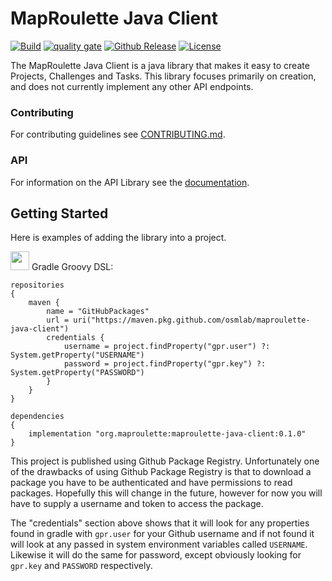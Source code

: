 # MapRoulette Java Client

[![Build](https://github.com/osmlab/maproulette-java-client/workflows/Build/badge.svg)](https://github.com/osmlab/maproulette-java-client/actions)
[![quality gate](https://sonarcloud.io/api/project_badges/measure?project=org.maproulette.client%3Amaproulette-java-client&metric=alert_status)](https://sonarcloud.io/dashboard?id=org.maproulette.client%3Amaproulette-java-client)
[![Github Release](https://img.shields.io/github/v/release/osmlab/maproulette-java-client)](https://github.com/osmlab/maproulette-java-client/releases/tag/latest)
[![License](https://img.shields.io/badge/License-Apache%202.0-blue.svg)](https://opensource.org/licenses/Apache-2.0)

The MapRoulette Java Client is a java library that makes it easy to create Projects, Challenges and Tasks. This library focuses primarily on creation, and does not currently implement any other API endpoints.

### Contributing

For contributing guidelines see [CONTRIBUTING.md](CONTRIBUTING.md).

### API

For information on the API Library see the [documentation](docs/using.md).

## Getting Started

Here is examples of adding the library into a project.

<img src="https://search.maven.org/assets/images/gradle.png" width="30" height="30"/> Gradle Groovy DSL:

```
repositories 
{
    maven {
        name = "GitHubPackages"
        url = uri("https://maven.pkg.github.com/osmlab/maproulette-java-client")
        credentials {
            username = project.findProperty("gpr.user") ?: System.getProperty("USERNAME")
            password = project.findProperty("gpr.key") ?: System.getProperty("PASSWORD")
        }
    }
}

dependencies
{
    implementation "org.maproulette:maproulette-java-client:0.1.0"
}
```

This project is published using Github Package Registry. Unfortunately one of the drawbacks of using Github Package Registry is that to download a package you have to be authenticated and have permissions to read packages. Hopefully this will change in the future, however for now you will have to supply a username and token to access the package. 

The "credentials" section above shows that it will look for any properties found in gradle with `gpr.user` for your Github username and if not found it will look at any passed in system environment variables called `USERNAME`. Likewise it will do the same for password, except obviously looking for `gpr.key` and `PASSWORD` respectively.

